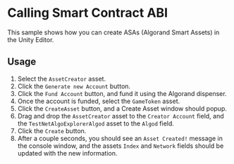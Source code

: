 # Calling Smart Contract ABI

This sample shows how you can create ASAs (Algorand Smart Assets) in the Unity Editor.

## Usage

1. Select the `AssetCreator` asset.
2. Click the `Generate new Account` button.
3. Click the `Fund Account` button, and fund it using the Algorand dispenser.
4. Once the account is funded, select the `GameToken` asset.
5. Click the `CreateAsset` button, and a Create Asset window should popup.
6. Drag and drop the `AssetCreator` asset to the `Creator Account` field, and the `TestNetAlgoExplorerAlgod` asset to the `Algod` field.
7. Click the `Create` button.
8. After a couple seconds, you should see an `Asset Created!` message in the console window, and the assets `Index` and `Network` fields should be updated with the new information.
